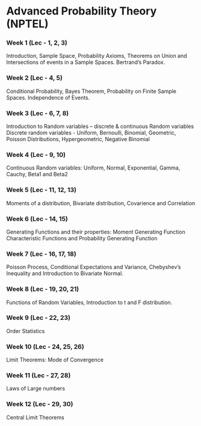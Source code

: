 # Advanced Probability Theory (NPTEL)


### Week 1 (Lec - 1, 2, 3) 
Introduction, Sample Space, Probability Axioms, Theorems on Union and Intersections of events in a
Sample Spaces. Bertrand’s Paradox.

### Week 2 (Lec - 4, 5)
Conditional Probability, Bayes Theorem, Probability on Finite Sample Spaces. Independence of Events.

### Week 3 (Lec - 6, 7, 8)
Introduction to Random variables – discrete & continuous Random variables Discrete random variables - Uniform, Bernoulli, Binomial, Geometric, Poisson Distributions, Hypergeometric, Negative Binomial

### Week 4 (Lec - 9, 10)
Continuous Random variables: Uniform, Normal, Exponential, Gamma, Cauchy, Beta1 and Beta2

### Week 5  (Lec - 11, 12, 13)
Moments of a distribution, Bivariate distribution, Covarience and Correlation

### Week 6 (Lec - 14, 15)
Generating Functions and their properties: Moment Generating Function Characteristic Functions and Probability Generating Function

### Week 7 (Lec - 16, 17, 18)
Poisson Process, Conditional Expectations and Variance, Chebyshev’s Inequality and Introduction to Bivariate Normal.

### Week 8 (Lec - 19, 20, 21)
Functions of Random Variables, Introduction to t and F distribution.

### Week 9 (Lec - 22, 23)
Order Statistics

### Week 10 (Lec - 24, 25, 26)
Limit Theorems: Mode of Convergence

### Week 11 (Lec - 27, 28)
Laws of Large numbers

### Week 12 (Lec - 29, 30)
Central Limit Theorems
